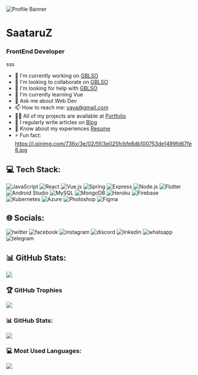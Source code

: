![Profile Banner](https://i.pinimg.com/736x/3e/02/5f/3e025fcbfe8db100753de1499fd67fe8.jpg)

# SaataruZ
### FrontEnd Developer

sss

- 🔭 I'm currently working on [GBLSO](https://github.com/SataruZ/SataruZ/blob/main/README.md)
- 👯 I'm looking to collaborate on [GBLSO](https://github.com/SataruZ/SataruZ/blob/main/README.md)
- 🤝 I'm looking for help with [GBLSO](https://github.com/SataruZ/SataruZ/blob/main/README.md)
- 🌱 I'm currently learning Vue
- 💬 Ask me about Web Dev
- 📫 How to reach me: yaya@gmail.com
- 👨‍💻 All of my projects are available at [Portfolio](https://i.pinimg.com/736x/3e/02/5f/3e025fcbfe8db100753de1499fd67fe8.jpg)
- 📝 I regularly write articles on [Blog](https://i.pinimg.com/736x/3e/02/5f/3e025fcbfe8db100753de1499fd67fe8.jpg)
- 📄 Know about my experiences [Resume](https://i.pinimg.com/736x/3e/02/5f/3e025fcbfe8db100753de1499fd67fe8.jpg)
- ⚡ Fun fact: https://i.pinimg.com/736x/3e/02/5f/3e025fcbfe8db100753de1499fd67fe8.jpg

## 💻 Tech Stack:
![JavaScript](https://img.shields.io/badge/JavaScript-F7DF1E?style=for-the-badge&logo=javascript&logoColor=white) ![React](https://img.shields.io/badge/React-61DAFB?style=for-the-badge&logo=react&logoColor=white) ![Vue.js](https://img.shields.io/badge/Vue.js-4FC08D?style=for-the-badge&logo=vue.js&logoColor=white) ![Spring](https://img.shields.io/badge/Spring-6DB33F?style=for-the-badge&logo=spring&logoColor=white) ![Express](https://img.shields.io/badge/Express-000000?style=for-the-badge&logo=express&logoColor=white) ![Node.js](https://img.shields.io/badge/Node.js-339933?style=for-the-badge&logo=node.js&logoColor=white) ![Flutter](https://img.shields.io/badge/Flutter-555555?style=for-the-badge&logo=flutter&logoColor=white) ![Android Studio](https://img.shields.io/badge/AndroidStudio-555555?style=for-the-badge&logo=androidstudio&logoColor=white) ![MySQL](https://img.shields.io/badge/MySQL-4479A1?style=for-the-badge&logo=mysql&logoColor=white) ![MongoDB](https://img.shields.io/badge/MongoDB-47A248?style=for-the-badge&logo=mongodb&logoColor=white) ![Heroku](https://img.shields.io/badge/Heroku-555555?style=for-the-badge&logo=heroku&logoColor=white) ![Firebase](https://img.shields.io/badge/Firebase-FFCA28?style=for-the-badge&logo=firebase&logoColor=white) ![Kubernetes](https://img.shields.io/badge/Kubernetes-326CE5?style=for-the-badge&logo=kubernetes&logoColor=white) ![Azure](https://img.shields.io/badge/Azure-555555?style=for-the-badge&logo=azure&logoColor=white) ![Photoshop](https://img.shields.io/badge/Photoshop-555555?style=for-the-badge&logo=photoshop&logoColor=white) ![Figma](https://img.shields.io/badge/Figma-555555?style=for-the-badge&logo=figma&logoColor=white)

## 🌐 Socials:
![twitter](https://img.shields.io/badge/twitter-sataruz-1DA1F2?style=for-the-badge&logo=twitter&logoColor=white) ![facebook](https://img.shields.io/badge/facebook-sataruz-1877F2?style=for-the-badge&logo=facebook&logoColor=white) ![instagram](https://img.shields.io/badge/instagram-sataruz-E4405F?style=for-the-badge&logo=instagram&logoColor=white) ![discord](https://img.shields.io/badge/discord-08648-7289DA?style=for-the-badge&logo=discord&logoColor=white) ![linkedin](https://img.shields.io/badge/linkedin-sataruz-0A66C2?style=for-the-badge&logo=linkedin&logoColor=white) ![whatsapp](https://img.shields.io/badge/whatsapp-088226772171-25D366?style=for-the-badge&logo=whatsapp&logoColor=white) ![telegram](https://img.shields.io/badge/telegram-sataruz-26A5E4?style=for-the-badge&logo=telegram&logoColor=white)

## 📊 GitHub Stats:
![](https://komarev.com/ghpvc/?username=yourusername&label=Profile%20views&color=0e75b6&style=flat)

### 🏆 GitHub Trophies
![](https://github-profile-trophy.vercel.app/?username=yourusername)

### 📊 GitHub Stats:
![](https://github-readme-stats.vercel.app/api?username=yourusername&show_icons=true&theme=dracula)

### 💻 Most Used Languages:
![](https://github-readme-stats.vercel.app/api/top-langs/?username=yourusername&layout=compact&theme=dracula)
